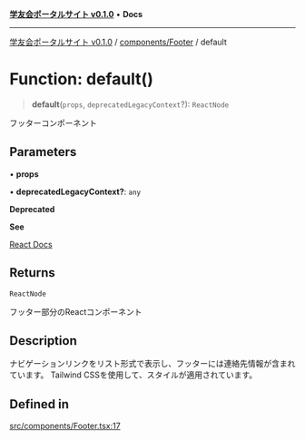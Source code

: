 [**学友会ポータルサイト v0.1.0**](../../../README.md) • **Docs**

***

[学友会ポータルサイト v0.1.0](../../../modules.md) / [components/Footer](../README.md) / default

# Function: default()

> **default**(`props`, `deprecatedLegacyContext`?): `ReactNode`

フッターコンポーネント

## Parameters

• **props**

• **deprecatedLegacyContext?**: `any`

**Deprecated**

**See**

[React Docs](https://legacy.reactjs.org/docs/legacy-context.html#referencing-context-in-lifecycle-methods)

## Returns

`ReactNode`

フッター部分のReactコンポーネント

## Description

ナビゲーションリンクをリスト形式で表示し、フッターには連絡先情報が含まれています。
Tailwind CSSを使用して、スタイルが適用されています。

## Defined in

[src/components/Footer.tsx:17](https://github.com/iU-Alumni-Association/gakuyukai-new/blob/9032bc93fe144cf1419e63a5b72095e28cfeb84b/src/components/Footer.tsx#L17)
